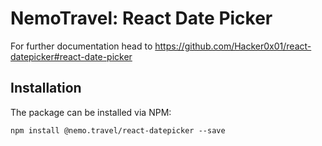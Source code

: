# NemoTravel: React Date Picker

For further documentation head to https://github.com/Hacker0x01/react-datepicker#react-date-picker

## Installation

The package can be installed via NPM:

```
npm install @nemo.travel/react-datepicker --save
```
